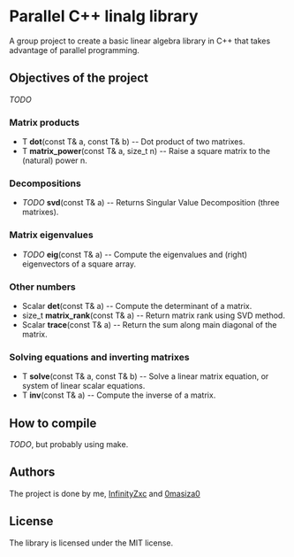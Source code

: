 # Parallel C++ linalg library
A group project to create a basic linear algebra library in C++ that takes advantage of parallel programming.

## Objectives of the project
*TODO*

### Matrix products
* T **dot**(const T& a, const T& b) -- Dot product of two matrixes.
* T **matrix_power**(const T& a, size_t n) -- Raise a square matrix to the (natural) power n.

### Decompositions
* *TODO* **svd**(const T& a) -- Returns Singular Value Decomposition (three matrixes).

### Matrix eigenvalues
* *TODO* **eig**(const T& a) -- Compute the eigenvalues and (right) eigenvectors of a square array.

### Other numbers
* Scalar **det**(const T& a) -- Compute the determinant of a matrix.
* size_t **matrix_rank**(const T& a) -- Return matrix rank using SVD method.
* Scalar **trace**(const T& a) -- Return the sum along main diagonal of the matrix.

### Solving equations and inverting matrixes
* T **solve**(const T& a, const T& b) -- Solve a linear matrix equation, or system of linear scalar equations.
* T **inv**(const T& a) -- Compute the inverse of a matrix.

## How to compile
*TODO*, but probably using make.

## Authors
The project is done by me, [InfinityZxc](https://github.com/InfinityZxc) and [0masiza0](https://github.com/0masiza0)

## License
The library is licensed under the MIT license.
